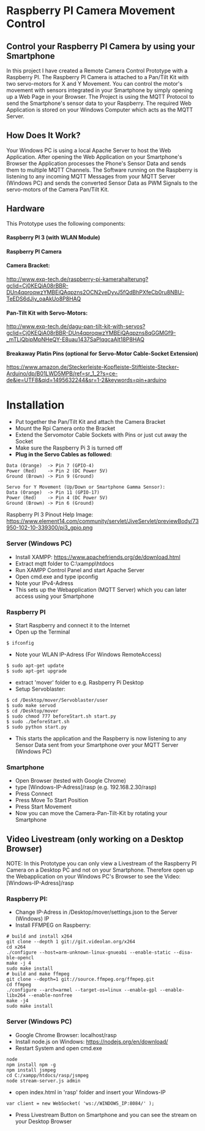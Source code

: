 # Raspberry PI Camera Movement Control
## Control your Raspberry PI Camera by using your Smartphone
In this project I have created a Remote Camera Control Prototype with a Raspberry PI. The Raspberry PI Camera is attached to a Pan/Tilt Kit with two servo-motors for X and Y Movement. You can control the motor's movement with sensors integrated in your Smartphone by simply opening up a Web Page in your Browser. The Project is using the MQTT Protocol to send the Smartphone's sensor data to your Raspberry. The required Web Application is stored on your Windows Computer which acts as the MQTT Server.

## How Does It Work?
Your Windows PC is using a local Apache Server to host the Web Application. After opening the Web Application on your Smartphone's Browser the Application processes the Phone's Sensor Data and sends them to multiple MQTT Channels. 
The Software running on the Raspberry is listening to any incoming MQTT Messages from your MQTT Server (Windows PC) and sends the converted Sensor Data as PWM Signals to the servo-motors of the Camera Pan/Tilt Kit.

## Hardware
This Prototype uses the following components:
#### Raspberry PI 3 (with WLAN Module)
#### Raspberry PI Camera
#### Camera Bracket:
http://www.exp-tech.de/raspberry-pi-kamerahalterung?gclid=Cj0KEQiA08rBBR-DUn4qproqwzYMBEiQAqpzns2OCN2veDyvJ5fQdBhPXfeCb0ru8NBU-TeEDS6dJiy_oaAkUo8P8HAQ
#### Pan-Tilt Kit with Servo-Motors:
http://www.exp-tech.de/dagu-pan-tilt-kit-with-servos?gclid=Cj0KEQiA08rBBR-DUn4qproqwzYMBEiQAqpzns8qGGMGf9-_mTLiQbipMpNHeQY-E8uau1437SaPlqqcaAlt18P8HAQ
#### Breakaway Platin Pins (optional for Servo-Motor Cable-Socket Extension)
https://www.amazon.de/Steckerleiste-Kopfleiste-Stiftleiste-Stecker-Arduino/dp/B01LWD5MPB/ref=sr_1_2?s=ce-de&ie=UTF8&qid=1495632244&sr=1-2&keywords=pin+arduino

# Installation
- Put together the Pan/Tilt Kit and attach the Camera Bracket
- Mount the Rpi Camera onto the Bracket
- Extend the Servomotor Cable Sockets with Pins or just cut away the Socket
- Make sure the Raspberry Pi 3 is turned off
- **Plug in the Servo Cables as followed:**
```Servo for X Movement (Left/Right or Smartphone Alpha Sensor): 
Data (Orange)  -> Pin 7 (GPIO-4)
Power (Red)    -> Pin 2 (DC Power 5V)
Ground (Brown) -> Pin 9 (Ground)

Servo for Y Movement (Up/Down or Smartphone Gamma Sensor):
Data (Orange)  -> Pin 11 (GPIO-17)
Power (Red)    -> Pin 4 (DC Power 5V)
Ground (Brown) -> Pin 6 (Ground)
```
Raspberry PI 3 Pinout Help Image: 
https://www.element14.com/community/servlet/JiveServlet/previewBody/73950-102-10-339300/pi3_gpio.png
### Server (Windows PC)
- Install XAMPP: https://www.apachefriends.org/de/download.html
- Extract mqtt folder to C:\xampp\htdocs
- Run XAMPP Control Panel and start Apache Server
- Open cmd.exe and type ipconfig
- Note your IPv4-Adress
- This sets up the Webapplication (MQTT Server) which you can later access using your Smartphone
### Raspberry PI
- Start Raspberry and connect it to the Internet
- Open up the Terminal
```
$ ifconfig
```
- Note your WLAN IP-Adress (For Windows RemoteAccess)
```
$ sudo apt-get update
$ sudo apt-get upgrade
```
- extract 'mover' folder to e.g. Rasbperry Pi Desktop
- Setup Servoblaster:
```
$ cd /Desktop/mover/Servoblaster/user
$ sudo make servod
$ cd /Desktop/mover
$ sudo chmod 777 beforeStart.sh start.py
$ sudo ./beforeStart.sh
$ sudo python start.py
```
- This starts the application and the Raspberry is now listening to any Sensor Data sent from your Smartphone over your MQTT Server (Windows PC) 
### Smartphone
- Open Browser (tested with Google Chrome)
- type [Windows-IP-Adress]/rasp (e.g. 192.168.2.30/rasp)
- Press Connect
- Press Move To Start Position
- Press Start Movement
- Now you can move the Camera-Pan-Tilt-Kit by rotating your Smartphone



## Video Livestream (only working on a Desktop Browser)
NOTE: In this Prototype you can only view a Livestream of the Raspberry PI Camera on a Desktop PC and not on your Smartphone. 
Therefore open up the Webapplication on your Windows PC's Browser to see the Video: [Windows-IP-Adress]/rasp
### Raspberry PI:
- Change IP-Adress in /Desktop/mover/settings.json to the Server (Windows) IP
- Install FFMPEG on Raspberry:
```
# build and install x264
git clone --depth 1 git://git.videolan.org/x264
cd x264
./configure --host=arm-unknown-linux-gnueabi --enable-static --disa-ble-opencl
make -j 4
sudo make install
# build and make ffmpeg
git clone --depth=1 git://source.ffmpeg.org/ffmpeg.git
cd ffmpeg
./configure --arch=armel --target-os=linux --enable-gpl --enable-libx264 --enable-nonfree
make -j4
sudo make install
```
### Server (Windows PC)
- Google Chrome Browser: localhost/rasp
- Install node.js on Windows: https://nodejs.org/en/download/
- Restart System and open cmd.exe
```
node
npm install npm -g
npm install jsmpeg
cd C:/xampp/htdocs/rasp/jsmpeg
node stream-server.js admin
```
- open index.html in 'rasp' folder and insert your Windows-IP
```
var client = new WebSocket( 'ws://WINDOWS_IP:8084/' );
```
- Press Livestream Button on Smartphone and you can see the stream on your Desktop Browser
